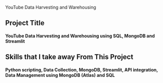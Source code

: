 YouTube Data Harvesting and Warehousing
## Project Title
#### YouTube Data Harvesting and Warehousing using SQL, MongoDB and Streamlit
## Skills that I take away From This Project
#### Python scripting, Data Collection, MongoDB, Streamlit, API integration, Data Management using MongoDB (Atlas) and SQL



